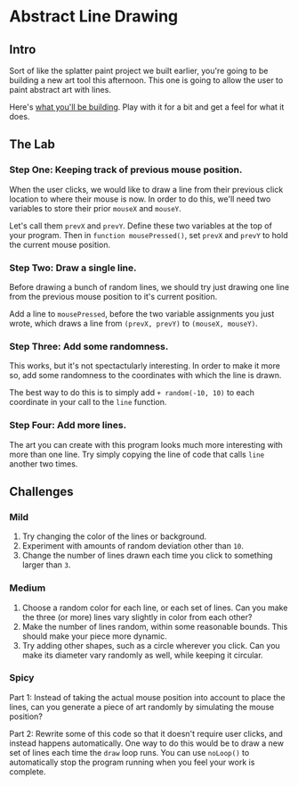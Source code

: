 # Abstract Line Drawing

## Intro

Sort of like the splatter paint project we built earlier, you're going to be building a new art tool this afternoon. This one is going to allow the user to paint abstract art with lines.

Here's <a href="https://jolson-examples.glitch.me/scratch-drawing.html" target="_blank_">what you'll be building</a>. Play with it for a bit and get a feel for what it does.

## The Lab

### Step One: Keeping track of previous mouse position.

When the user clicks, we would like to draw a line from their previous click location to where their mouse is now. In order to do this, we'll need two variables to store their prior `mouseX` and `mouseY`.

Let's call them `prevX` and `prevY`. Define these two variables at the top of your program. Then in `function mousePressed()`, set `prevX` and `prevY` to hold the current mouse position.

### Step Two: Draw a single line.

Before drawing a bunch of random lines, we should try just drawing one line from the previous mouse position to it's current position.

Add a line to `mousePressed`, before the two variable assignments you just wrote, which draws a line from `(prevX, prevY)` to `(mouseX, mouseY)`.

### Step Three: Add some randomness.

This works, but it's not spectactularly interesting. In order to make it more so, add some randomness to the coordinates with which the line is drawn.

The best way to do this is to simply add `+ random(-10, 10)` to each coordinate in your call to the `line` function.

### Step Four: Add more lines.

The art you can create with this program looks much more interesting with more than one line. Try simply copying the line of code that calls `line` another two times.

## Challenges

### Mild
1. Try changing the color of the lines or background.
2. Experiment with amounts of random deviation other than `10`.
3. Change the number of lines drawn each time you click to something larger than `3`.

### Medium
1. Choose a random color for each line, or each set of lines. Can you make the three (or more) lines vary slightly in color from each other?
2. Make the number of lines random, within some reasonable bounds. This should make your piece more dynamic.
3. Try adding other shapes, such as a circle wherever you click. Can you make its diameter vary randomly as well, while keeping it circular.

### Spicy
Part 1:
Instead of taking the actual mouse position into account to place the lines, can you generate a piece of art randomly by simulating the mouse position?

Part 2:
Rewrite some of this code so that it doesn't require user clicks, and instead happens automatically. One way to do this would be to draw a new set of lines each time the `draw` loop runs. You can use `noLoop()` to automatically stop the program running when you feel your work is complete.

